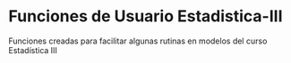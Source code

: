 # Funciones de Usuario Estadistica-III
Funciones creadas para facilitar algunas rutinas en modelos del curso Estadística III
